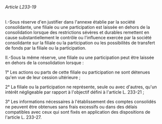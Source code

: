 ###### Article L233-19

I.-Sous réserve d'en justifier dans l'annexe établie par la société consolidante, une filiale ou une participation est laissée en dehors de la consolidation lorsque des restrictions sévères et durables remettent en cause substantiellement le contrôle ou l'influence exercée par la société consolidante sur la filiale ou la participation ou les possibilités de transfert de fonds par la filiale ou la participation.

II.-Sous la même réserve, une filiale ou une participation peut être laissée en dehors de la consolidation lorsque :

1° Les actions ou parts de cette filiale ou participation ne sont détenues qu'en vue de leur cession ultérieure ;

2° La filiale ou la participation ne représente, seule ou avec d'autres, qu'un intérêt négligeable par rapport à l'objectif défini à l'article L. 233-21 ;

3° Les informations nécessaires à l'établissement des comptes consolidés ne peuvent être obtenues sans frais excessifs ou dans des délais compatibles avec ceux qui sont fixés en application des dispositions de l'article L. 233-27.

